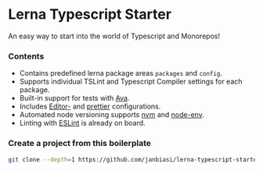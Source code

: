 # Lerna Typescript Starter
An easy way to start into the world of Typescript and Monorepos!

### Contents
* Contains predefined lerna package areas `packages` and `config`.
* Supports individual TSLint and Typescript Compiler settings for each package.
* Built-in support for tests with [Ava](https://github.com/avajs/ava).
* Includes [Editor-](http://editorconfig.org) and [prettier](https://github.com/prettier/prettier/issues/13) configurations.
* Automated node versioning supports [nvm](https://github.com/creationix/nvm) and [node-env](https://github.com/ekalinin/nodeenv).
* Linting with [ESLint](https://eslint.org/) is already on board.

### Create a project from this boilerplate
```sh
git clone --depth=1 https://github.com/janbiasi/lerna-typescript-starter.git <my-project>
```
